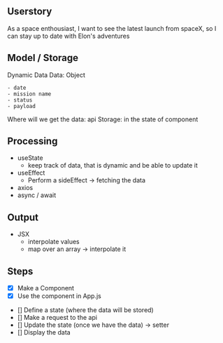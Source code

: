 ## Userstory

As a space enthousiast, I want to see the latest launch from spaceX, so I can stay up to date with Elon's adventures

## Model / Storage

Dynamic Data
Data: Object

    - date
    - mission name
    - status
    - payload

Where will we get the data: api
Storage: in the state of component

## Processing

- useState
  - keep track of data, that is dynamic and be able to update it
- useEffect
  - Perform a sideEffect -> fetching the data
- axios
- async / await

## Output

- JSX
  - interpolate values
  - map over an array -> interpolate it

## Steps

- [x] Make a Component
- [x] Use the component in App.js
- [] Define a state (where the data will be stored)
- [] Make a request to the api
- [] Update the state (once we have the data) -> setter
- [] Display the data
